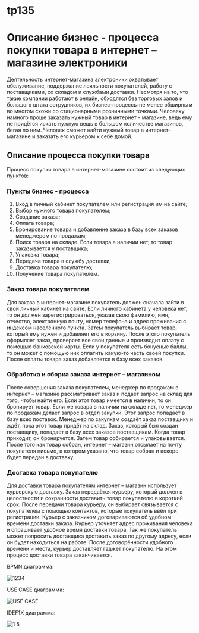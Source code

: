# tp135
# Описание бизнес - процесса покупки товара в интернет – магазине электроники


   Деятельность интернет-магазина электроники охватывает обслуживание, поддержание лояльности покупателей, работу с поставщиками, со складом и службами доставки. Несмотря на то, что такие компании работают в онлайн, обходятся без торговых залов и большого штата сотрудников, их бизнес-процессы не менее обширны и во многом схожи со стационарными розничными точками. Человеку намного проще заказать нужный товар в интернет - магазине, ведь ему не придётся искать нужную вещь в большом количестве магазинов, бегая по ним. Человек сможет найти нужный товар в интернет-магазине и заказать его курьером к себе домой.

## Описание процесса покупки товара 


Процесс покупки товара в интернет-магазине состоит из следующих пунктов:


### Пункты бизнес - процесса


1.	Вход в личный кабинет покупателем или регистрация им на сайте;
2.	Выбор нужного товара покупателем;
3.	Создание заказа;
4.	Оплата товара;
5.	Бронирование товара и добавление заказа в базу всех заказов менеджером по продажам;
6.	Поиск товара на складе. Если товара в наличии нет, то товар заказывается у поставщика;
7.	Упаковка товара;
8.	Передача товара в службу доставки;
9.	Доставка товара покупателю;
10. Получение товара покупателем.


### Заказ товара покупателем

   Для заказа в интернет-магазине покупатель должен сначала зайти в свой личный кабинет на сайте. Если личного кабинета у человека нет, то он должен зарегистрироваться, указав свою фамилию, имя, отчество, электронную почту, номер телефона и адрес проживания с индексом населённого пункта. Затем покупатель выбирает товар, который ему нужен и добавляет его в корзину. После этого покупатель оформляет заказ, проверяет все свои данные и производит оплату с помощью банковской карты. Если у покупателя есть бонусные баллы, то он может с помощью них оплатить какую-то часть своей покупки. После оплаты товара заказ добавляется в базу всех заказов.
   
### Обработка и сборка заказа интернет – магазином

   После совершения заказа покупателем, менеджер по продажам в интернет – магазине рассматривает заказ и подаёт запрос на склад для того, чтобы найти его. Если этот товар имеется в наличии, то он бронирует товар. Если же товара в наличии на складе нет, то менеджер по продажам делает запрос в отдел закупки. Этот запрос попадает в базу всех поставок. Менеджер по закупкам создаёт заказ поставщику и ждёт, пока этот товар придёт на склад. Заказ, который был создан поставщику, попадает в базу всех заказов поставщикам. Когда товар приходит, он бронируется. Затем товар собирается и упаковывается. После того как товар собран, интернет – магазин отсылает на почту покупателя письмо, в котором указано, что товар собран и вскоре будет передан в доставку.
 
### Доставка товара покупателю

   Для доставки товара покупателям интернет – магазин использует курьерскую доставку. Заказ передаётся курьеру, который должен в целостности и сохранности доставить товар покупателю в короткий срок. После передачи товара курьеру, он выбирает связывается с покупателем с помощью контактов, которые покупатель ввёл при регистрации. Курьер с заказчиком договариваются об удобном времени доставки заказа. Курьер уточняет адрес проживания человека и спрашивает удобное время доставки товара. Так же покупатель может попросить доставщика доставить заказ по другому адресу, если он будет находиться на работе. После договорённости удобного времени и места, курьер доставляет гаджет покупателю. На этом процесс доставки товара заканчивается.  
   
   BPMN диаграмма:
   
![1234](https://user-images.githubusercontent.com/105587878/195516435-ad3e22cf-2a35-4c2e-a6ec-3d71de58d838.png)

   USE CASE диаграмма:
   
![USE CASE](https://user-images.githubusercontent.com/105587878/198104475-c46c5906-6885-4038-ac40-f790ee4d14f7.png)

   IDEF1X диаграмма:
   
![1 5](https://user-images.githubusercontent.com/105587878/198109449-bc2bd3e6-f714-450f-8b95-32d05820e148.png)
